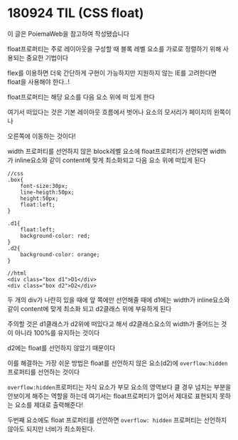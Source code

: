 # 180924 TIL (CSS float)

이 글은 PoiemaWeb을 참고하여 작성됐습니다

float프로퍼티는 주로 레이아웃을 구성할 때 블록 레벨 요소를 가로로 정렬하기 위해 사용되는 중요한 기법이다

flex를 이용하면 더욱 간단하게 구현이 가능하지만 지원하지 않는 IE를 고려한다면 float을 사용해야 한다..!

float프로퍼티는 해당 요소를 다음 요소 위에 떠 있게 한다

여기서 떠있다는 것은 기본 레이아웃 흐름에서 벗어나 요소의 모서리가 페이지의 왼쪽이나

오른쪽에 이동하는 것이다!

width 프로퍼티를 선언하지 않은 block레벨 요소에 float프로퍼티가 선언되면 width가 inline요소와 같이 content에 맞게 최소화되고 다음 요소 위에 떠있게 된다

```
//css
.box{
	font-size:30px;
	line-heigth:50px;
	height:50px;
    float:left;
}

.d1{
    float:left;
    background-color: red;
}
.d2{
    background-color: orange;
}

//html
<div class="box d1">D1</div>
<div class="box d2">D2</div>

```



두 개의 div가 나란히 있을 때에 앞 쪽에만 선언해줄 때에 d1에는 width가 inline요소와 같이 content에 맞게 최소화 되고 d2클래스 위에 부유하게 된다

주의할 것은 d1클래스가 d2위에 떠있다고 해서 d2클래스요소의 width가 줄어드는 것이 아니라 100%를 유지하는 것이다

d2에는 float를 선언하지 않았기 때문이다

이를 해결하는 가장 쉬운 방법은 float를 선언하지 않은 요소(d2)에 `overflow:hidden`프로퍼티를 선언하는 것이다

`overflow:hidden`프로퍼티는 자식 요소가 부모 요소의 영역보다 클 경우 넘치는 부분을 안보이게 해주는 역할을 하는데 여기서는 float프로퍼티가 없어서 제대로 표현되지 못하는 요소를 제대로 출력해준다!

두번째 요소에도 float 프로퍼티를 선언하면 `overflow: hidden` 프로퍼티는 선언하지 않아도 되지만 너비가 최소화된다.